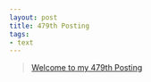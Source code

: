 ```yaml
---
layout: post
title: 479th Posting
tags: 
- text
---
```


> [Welcome to my 479th Posting](https://janghan-kor.tistory.com/1794)
